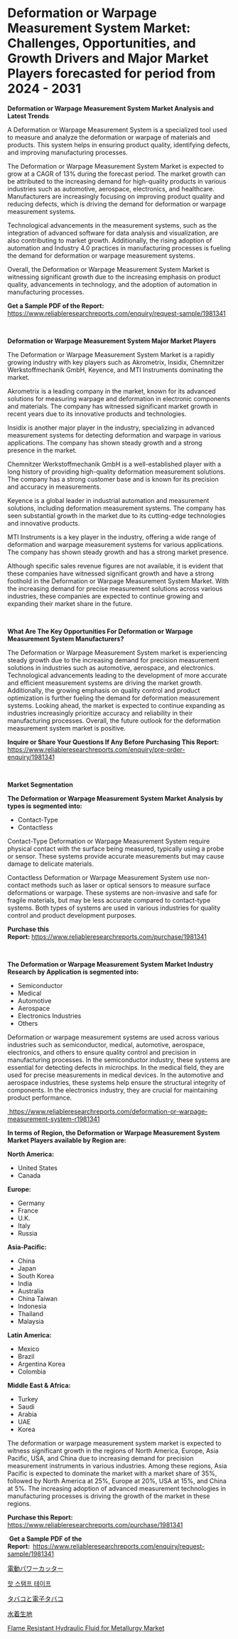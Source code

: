 <p><h1>Deformation or Warpage Measurement System Market: Challenges, Opportunities, and Growth Drivers and Major Market Players forecasted for period from 2024 - 2031</h1></p><p><strong>Deformation or Warpage Measurement System Market Analysis and Latest Trends</strong></p>
<p><p>A Deformation or Warpage Measurement System is a specialized tool used to measure and analyze the deformation or warpage of materials and products. This system helps in ensuring product quality, identifying defects, and improving manufacturing processes.</p><p>The Deformation or Warpage Measurement System Market is expected to grow at a CAGR of 13% during the forecast period. The market growth can be attributed to the increasing demand for high-quality products in various industries such as automotive, aerospace, electronics, and healthcare. Manufacturers are increasingly focusing on improving product quality and reducing defects, which is driving the demand for deformation or warpage measurement systems.</p><p>Technological advancements in the measurement systems, such as the integration of advanced software for data analysis and visualization, are also contributing to market growth. Additionally, the rising adoption of automation and Industry 4.0 practices in manufacturing processes is fueling the demand for deformation or warpage measurement systems.</p><p>Overall, the Deformation or Warpage Measurement System Market is witnessing significant growth due to the increasing emphasis on product quality, advancements in technology, and the adoption of automation in manufacturing processes.</p></p>
<p><strong>Get a Sample PDF of the Report:&nbsp;</strong> <a href="https://www.reliableresearchreports.com/enquiry/request-sample/1981341">https://www.reliableresearchreports.com/enquiry/request-sample/1981341</a></p>
<p>&nbsp;</p>
<p><strong>Deformation or Warpage Measurement System Major Market Players</strong></p>
<p><p>The Deformation or Warpage Measurement System Market is a rapidly growing industry with key players such as Akrometrix, Insidix, Chemnitzer Werkstoffmechanik GmbH, Keyence, and MTI Instruments dominating the market.</p><p>Akrometrix is a leading company in the market, known for its advanced solutions for measuring warpage and deformation in electronic components and materials. The company has witnessed significant market growth in recent years due to its innovative products and technologies.</p><p>Insidix is another major player in the industry, specializing in advanced measurement systems for detecting deformation and warpage in various applications. The company has shown steady growth and a strong presence in the market.</p><p>Chemnitzer Werkstoffmechanik GmbH is a well-established player with a long history of providing high-quality deformation measurement solutions. The company has a strong customer base and is known for its precision and accuracy in measurements.</p><p>Keyence is a global leader in industrial automation and measurement solutions, including deformation measurement systems. The company has seen substantial growth in the market due to its cutting-edge technologies and innovative products.</p><p>MTI Instruments is a key player in the industry, offering a wide range of deformation and warpage measurement systems for various applications. The company has shown steady growth and has a strong market presence.</p><p>Although specific sales revenue figures are not available, it is evident that these companies have witnessed significant growth and have a strong foothold in the Deformation or Warpage Measurement System Market. With the increasing demand for precise measurement solutions across various industries, these companies are expected to continue growing and expanding their market share in the future.</p></p>
<p>&nbsp;</p>
<p><strong>What Are The Key Opportunities For Deformation or Warpage Measurement System Manufacturers?</strong></p>
<p><p>The Deformation or Warpage Measurement System market is experiencing steady growth due to the increasing demand for precision measurement solutions in industries such as automotive, aerospace, and electronics. Technological advancements leading to the development of more accurate and efficient measurement systems are driving the market growth. Additionally, the growing emphasis on quality control and product optimization is further fueling the demand for deformation measurement systems. Looking ahead, the market is expected to continue expanding as industries increasingly prioritize accuracy and reliability in their manufacturing processes. Overall, the future outlook for the deformation measurement system market is positive.</p></p>
<p><strong>Inquire or Share Your Questions If Any Before Purchasing This Report:</strong> <a href="https://www.reliableresearchreports.com/enquiry/pre-order-enquiry/1981341">https://www.reliableresearchreports.com/enquiry/pre-order-enquiry/1981341</a></p>
<p>&nbsp;</p>
<p><strong>Market Segmentation</strong></p>
<p><strong>The Deformation or Warpage Measurement System Market Analysis by types is segmented into:</strong></p>
<p><ul><li>Contact-Type</li><li>Contactless</li></ul></p>
<p><p>Contact-Type Deformation or Warpage Measurement System require physical contact with the surface being measured, typically using a probe or sensor. These systems provide accurate measurements but may cause damage to delicate materials. </p><p>Contactless Deformation or Warpage Measurement System use non-contact methods such as laser or optical sensors to measure surface deformations or warpage. These systems are non-invasive and safe for fragile materials, but may be less accurate compared to contact-type systems. Both types of systems are used in various industries for quality control and product development purposes.</p></p>
<p><strong>Purchase this Report:&nbsp;</strong><a href="https://www.reliableresearchreports.com/purchase/1981341">https://www.reliableresearchreports.com/purchase/1981341</a></p>
<p>&nbsp;</p>
<p><strong>The Deformation or Warpage Measurement System Market Industry Research by Application is segmented into:</strong></p>
<p><ul><li>Semiconductor</li><li>Medical</li><li>Automotive</li><li>Aerospace</li><li>Electronics Industries</li><li>Others</li></ul></p>
<p><p>Deformation or warpage measurement systems are used across various industries such as semiconductor, medical, automotive, aerospace, electronics, and others to ensure quality control and precision in manufacturing processes. In the semiconductor industry, these systems are essential for detecting defects in microchips. In the medical field, they are used for precise measurements in medical devices. In the automotive and aerospace industries, these systems help ensure the structural integrity of components. In the electronics industry, they are crucial for maintaining product performance.</p></p>
<p><a href="https://www.reliableresearchreports.com/deformation-or-warpage-measurement-system-r1981341">&nbsp;https://www.reliableresearchreports.com/deformation-or-warpage-measurement-system-r1981341</a></p>
<p><strong>In terms of Region, the Deformation or Warpage Measurement System Market Players available by Region are:</strong></p>
<p>
    <p> <strong> North America: </strong>
        <ul>
            <li>United States</li>
            <li>Canada</li>
        </ul>
        </p> 
    <p> <strong> Europe: </strong>
        <ul>
            <li>Germany</li>
            <li>France</li>
            <li>U.K.</li>
            <li>Italy</li>
            <li>Russia</li>
        </ul>
        </p> 
    <p> <strong> Asia-Pacific: </strong>
        <ul>
            <li>China</li>
            <li>Japan</li>
            <li>South Korea</li>
            <li>India</li>
            <li>Australia</li>
            <li>China Taiwan</li>
            <li>Indonesia</li>
            <li>Thailand</li>
            <li>Malaysia</li>
        </ul>
        </p> 
    <p> <strong> Latin America: </strong>
        <ul>
            <li>Mexico</li>
            <li>Brazil</li>
            <li>Argentina Korea</li>
            <li>Colombia</li>
        </ul>
        </p> 
    <p> <strong> Middle East & Africa: </strong>
        <ul>
            <li>Turkey</li>
            <li>Saudi</li>
            <li>Arabia</li>
            <li>UAE</li>
            <li>Korea</li>
        </ul>
    </p>
    </p>
<p><p>The deformation or warpage measurement system market is expected to witness significant growth in the regions of North America, Europe, Asia Pacific, USA, and China due to increasing demand for precision measurement instruments in various industries. Among these regions, Asia Pacific is expected to dominate the market with a market share of 35%, followed by North America at 25%, Europe at 20%, USA at 15%, and China at 5%. The increasing adoption of advanced measurement technologies in manufacturing processes is driving the growth of the market in these regions.</p></p>
<p><strong>Purchase this Report: </strong><a href="https://www.reliableresearchreports.com/purchase/1981341">https://www.reliableresearchreports.com/purchase/1981341</a></p>
<p>&nbsp;<strong>Get a Sample PDF of the Report:&nbsp;&nbsp;</strong><a href="https://www.reliableresearchreports.com/enquiry/request-sample/1981341">https://www.reliableresearchreports.com/enquiry/request-sample/1981341</a></p>
<p><strong></strong></p>
<p><p><a href="https://medium.com/@eugenethompson65/%E9%9B%BB%E5%8B%95%E3%83%91%E3%83%AF%E3%83%BC%E3%82%AB%E3%83%83%E3%82%BF%E3%83%BC%E5%B8%82%E5%A0%B4%E3%81%AE%E8%A6%8F%E6%A8%A1-cagr-%E3%83%88%E3%83%AC%E3%83%B3%E3%83%89-2024-2030-d5b86d0b3a5c">電動パワーカッター</a></p><p><a href="https://medium.com/@matthiasdkins856/%ED%95%AB-%EC%8A%A4%ED%83%AC%ED%94%84-%ED%85%8C%EC%9D%B4%ED%94%84-%EC%8B%9C%EC%9E%A5-%EA%B7%9C%EB%AA%A8%EB%8A%94-%EC%84%B8%EA%B3%84-%EC%82%B0%EC%97%85%EC%97%90%EC%84%9C-%EC%B5%9C%EA%B3%A0%EC%9D%98-%EB%A7%88%EC%BC%80%ED%8C%85-%EC%B1%84%EB%84%90%EC%9D%84-%EB%B3%B4%EC%97%AC%EC%A4%8D%EB%8B%88%EB%8B%A4-3e9d7953be0e">핫 스탬프 테이프</a></p><p><a href="https://medium.com/@candiceveum_27405/%E3%81%9F%E3%81%B0%E3%81%93%E3%81%A8%E9%9B%BB%E5%AD%90%E3%81%9F%E3%81%B0%E3%81%93%E5%B8%82%E5%A0%B4-%E3%82%BF%E3%82%A4%E3%83%97-%E5%BF%9C%E7%94%A8-%E5%9C%B0%E7%90%86%E3%81%AB%E3%82%88%E3%82%8B%E5%8C%85%E6%8B%AC%E7%9A%84%E8%A9%95%E4%BE%A1-b7b3b32868c8">タバコと電子タバコ</a></p><p><a href="https://github.com/schmahlson/Market-Research-Report-List-1/blob/main/326656045497.md">水着生地</a></p><p><a href="https://issuu.com/reportprime-2/docs/flame-resistant-hydraulic-fluid-for-metallurgy-mar">Flame Resistant Hydraulic Fluid for Metallurgy Market</a></p></p>